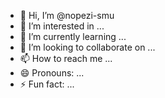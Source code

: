 - 👋 Hi, I’m @nopezi-smu
- 👀 I’m interested in ...
- 🌱 I’m currently learning ...
- 💞️ I’m looking to collaborate on ...
- 📫 How to reach me ...
- 😄 Pronouns: ...
- ⚡ Fun fact: ...

<!---
nopezi-smu/nopezi-smu is a ✨ special ✨ repository because its `README.md` (this file) appears on your GitHub profile.
You can click the Preview link to take a look at your changes.
--->
